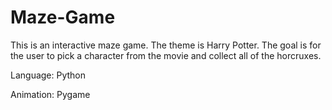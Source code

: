 # Maze-Game

This is an interactive maze game.
The theme is Harry Potter.
The goal is for the user to pick a character from the movie and collect all of the horcruxes.

Language:
Python

Animation:
Pygame

